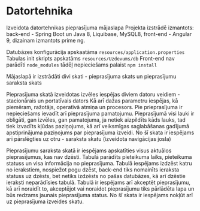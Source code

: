 # Datortehnika
Izveidota datortehnikas pieprasījuma mājaslapa 
Projekta izstrādē izmantots:
back-end -  Spring Boot un Java 8, Liquibase, MySQL8,
front-end - Angular 9, dizainam izmantots prime ng. 

Datubāzes konfigurācija apskaatāma `resources/application.properties`
Tabulas init skripts apskatāms `resources/Uzdevums/db` 
Front-end nav parādīti `node_modules` tādēļ nepieciešams palaist `npm install`

Mājaslapā ir izstrādāti divi skati - pieprasījuma skats un  pieprasījumu saraksta skats

Pieprasījuma skatā izveidotas izvēles iespējas diviem datoru veidiem - stacionārais un portatīvais dators 
Kā arī dažas parametru iespējas, kā piemēram, ražotājs, operatīvā atmiņa un procesors. 
Pie prieprasījuma ir nepieciešams ievadīt arī pieprasījuma pamatojumu. Pieprasījumā visi lauki ir obligāti, gan izvēles, gan pamatojuma, ja netiek aizpildīts kāds lauks, tad tiek izvadīts kļūdas paziņojums, kā arī veiksmīgas saglabāšanas gadījumā apstiprinājuma paziņojums par pieprasījuma izveidi. No šī skata ir iespējams arī pārslēgties uz otru  - saraksta skatu (izveidota navigācijas josla) 

Pieprasījumu saraksta skatā ir iespējams apskatīties visus aktuālos pieprasījumus, kas nav dzēsti. Tabulā parādīts pieteikuma laiks, pieteikuma statuss un visa informācija no pieprasījuma. 
Tabulā iespējams izdzēst katru no ierakstiem, nospiežot pogu dzēst, back-end tiks nomainīts ieraksta statuss uz dzēsts, bet netiks izdzēsts no pašas datubāzes, kā arī dzēstie ieraksti neparādīsies tabulā. Tabulā ir iespējams arī akceptēt pieprasījumu, kā arī noraidīt to,  akceptējot vai noraidot pieprasījumu tiks pārlādēta lapa un būs redzams jaunais pieprasījuma status. No šī skata ir iespējams nokļūt arī uz pieprasījuma izveides skatu. 
